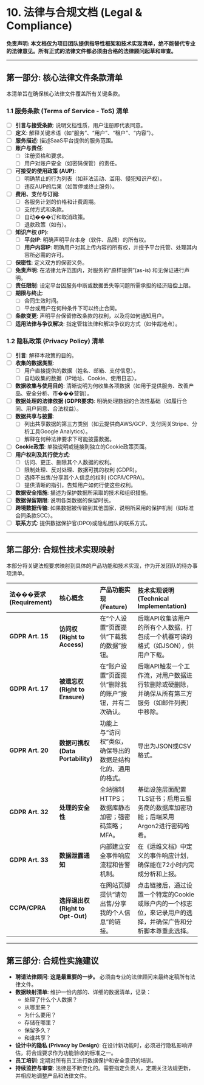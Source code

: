 # 10. 法律与合规文档 (Legal & Compliance)

**免责声明: 本文档仅为项目团队提供指导性框架和技术实现清单，绝不能替代专业的法律意见。所有正式的法律文件都必须由合格的法律顾问起草和审查。**

---

## **第一部分: 核心法律文件条款清单**

本清单旨在确保核心法律文件覆盖所有关键条款。

### **1.1 服务条款 (Terms of Service - ToS) 清单**

*   [ ] **引言与接受条款**: 说明文档性质，用户注册即代表同意。
*   [ ] **定义**: 解释关键术语（如“服务”、“用户”、“租户”、“内容”）。
*   [ ] **服务描述**: 描述SaaS平台提供的服务范围。
*   [ ] **账户与责任**:
    *   [ ] 注册资格和要求。
    *   [ ] 用户对账户安全（如密码保管）的责任。
*   [ ] **可接受的使用政策 (AUP)**:
    *   [ ] 明确禁止的行为列表（如非法活动、滥用、侵犯知识产权）。
    *   [ ] 违反AUP的后果（如暂停或终止服务）。
*   [ ] **费用、支付与订阅**:
    *   [ ] 各服务计划的价格和计费周期。
    *   [ ] 支付方式和条款。
    *   [ ] 自动���订和取消政策。
    *   [ ] 退款政策（如有）。
*   [ ] **知识产权 (IP)**:
    *   [ ] **平台IP**: 明确声明平台本身（软件、品牌）的所有权。
    *   [ ] **用户内容IP**: 明确用户对其上传内容的所有权，并授予平台托管、处理其内容所必需的许可。
*   [ ] **保密性**: 定义双方的保密义务。
*   [ ] **免责声明**: 在法律允许范围内，对服务的“原样提供”(as-is) 和无保证进行声明。
*   [ ] **责任限制**: 设定平台因服务中断或数据丢失等问题所需承担的经济赔偿上限。
*   [ ] **期限与终止**:
    *   [ ] 合同生效时间。
    *   [ ] 平台或用户在何种条件下可以终止合同。
*   [ ] **条款变更**: 声明平台保留修改条款的权利，以及将如何通知用户。
*   [ ] **适用法律与争议解决**: 指定管辖法律和解决争议的方式（如仲裁地点）。

### **1.2 隐私政策 (Privacy Policy) 清单**

*   [ ] **引言**: 解释本政策的目的。
*   [ ] **收集的数据类型**:
    *   [ ] 用户直接提供的数据（姓名、邮箱、支付信息）。
    *   [ ] 自动收集的数据（IP地址、Cookie、使用日志）。
*   [ ] **数据收集与使用目的**: 清晰说明为何收集各项数据（如用于提供服务、改善产品、安全分析、市���营销）。
*   [ ] **数据处理的法律依据 (GDPR要求)**: 明确处理数据的合法性基础（如履行合同、用户同意、合法权益）。
*   [ ] **数据共享与披露**:
    *   [ ] 列出共享数据的第三方类别（如云提供商AWS/GCP、支付网关Stripe、分析工具Google Analytics）。
    *   [ ] 解释在何种法律要求下可能披露数据。
*   [ ] **Cookie政策**: 单独说明或链接到独立的Cookie政策页面。
*   [ ] **用户权利及其行使方式**:
    *   [ ] 访问、更正、删除其个人数据的权利。
    *   [ ] 限制处理、反对处理、数据可携的权利 (GDPR)。
    *   [ ] 选择不出售/分享其个人信息的权利 (CCPA/CPRA)。
    *   [ ] 提供清晰的指引，告知用户如何行使这些权利。
*   [ ] **数据安全措施**: 描述为保护数据所采取的技术和组织措施。
*   [ ] **数据保留期限**: 说明各类数据的保留时长。
*   [ ] **跨境数据传输**: 如果数据被传输到其他国家，说明所采用的保护机制（如标准合同条款SCC）。
*   [ ] **联系方式**: 提供数据保护官(DPO)或隐私团队的联系方式。

---

## **第二部分: 合规性技术实现映射**

本部分将关键法规要求映射到具体的产品功能和技术实现，作为开发团队的待办事项清单。

| 法���要求 (Requirement) | 核心概念 | 产品功能实现 (Feature) | 技术实现说明 (Technical Implementation) |
| :--- | :--- | :--- | :--- |
| **GDPR Art. 15** | **访问权 (Right to Access)** | 在“个人设置”页面提供“下载我的数据”按钮。 | 后端API收集该用户的所有个人数据，打包成一个机器可读的格式（如JSON），供用户下载。 |
| **GDPR Art. 17** | **被遗忘权 (Right to Erasure)** | 在“账户设置”页面提供“删除我的账户”按钮，并有二次确认。 | 后端API触发一个工作流，对用户数据进行软删除或硬删除，并确保从所有第三方服务（如邮件列表）中移除。 |
| **GDPR Art. 20** | **数据可携权 (Data Portability)** | 功能上与“访问权”类似，确保导出的数据是结构化的、通用的格式。 | 导出为JSON或CSV格式。 |
| **GDPR Art. 32** | **处理的安全性** | 全站强制HTTPS；数据库静态加密；强密码策略；MFA。 | 基础设施层面配置TLS证书；启用云服务商的数据库加密功能；后端采用Argon2进行密码哈希。 |
| **GDPR Art. 33** | **数据泄露通知** | 内部建立安全事件响应流程和告警机制。 | 在《运维文档》中定义的事件响应计划，确保能在72小时内完成分析和上报。 |
| **CCPA/CPRA** | **选择退出权 (Right to Opt-Out)** | 在网站页脚提供“请勿出售/分享我的个人信息”的链接。 | 点击链接后，通过设置一个特定的Cookie或账户内的一个标志位，来记录用户的选择，并确保广告和分析脚本尊重此选择。 |

---

## **第三部分: 合规性实施建议**

*   **聘请法律顾问**: **这是最重要的一步。** 必须由专业的法律顾问来最终定稿所有法律文件。
*   **数据映射清单**: 维护一份内部的、详细的数据清单，记录：
    *   处理了什么个人数据？
    *   从哪里来？
    *   为什么要用？
    *   存储在哪里？
    *   保留多久？
    *   和谁共享？
*   **设计中的隐私 (Privacy by Design)**: 在设计新功能时，必须进行隐私影响评估，将合规要求作为功能验收的标准之一。
*   **员工培训**: 定期对所有员工进行数据保护和安全意识的培训。
*   **持续监控与审查**: 法律是不断变化的。需要指定负责人，定期关注法规更新，并相应地调整产品和法律文件。
